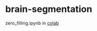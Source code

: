 # brain-segmentation

zero_filling.ipynb in [colab](https://colab.research.google.com/gist/gvrva/404326de2124ac45ed66ae411691e38b/zero_filling.ipynb)
